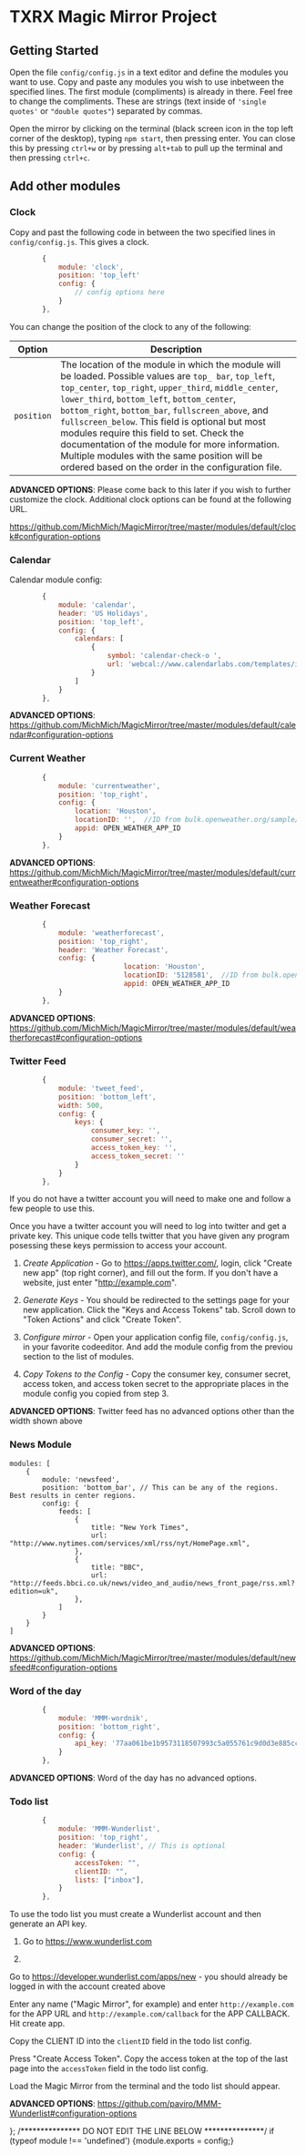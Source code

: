 TXRX Magic Mirror Project
=========

## Getting Started

Open the file `config/config.js` in a text editor and define the modules you want to use. Copy and paste any modules you wish to use inbetween the specified lines. The first module (compliments) is already in there. Feel free to change the compliments. These are strings (text inside of `'single quotes'` or `"double quotes"`) separated by commas.

Open the mirror by clicking on the terminal (black screen icon in the top left corner of the desktop), typing `npm start`, then pressing enter. You can close this by pressing `ctrl+w` or by pressing `alt+tab` to pull up the terminal and then pressing `ctrl+c`.

## Add other modules

### Clock

Copy and past the following code in between the two specified lines in `config/config.js`. This gives a clock.

```javascript
		{
			module: 'clock',
			position: 'top_left'
			config: {
				// config options here
			}
		},
```

You can change the position of the clock to any of the following:

| **Option** | **Description** |
| --- | --- |
| `position` | The location of the module in which the module will be loaded. Possible values are `top_ bar`, `top_left`, `top_center`, `top_right`, `upper_third`, `middle_center`, `lower_third`, `bottom_left`, `bottom_center`, `bottom_right`, `bottom_bar`, `fullscreen_above`, and `fullscreen_below`. This field is optional but most modules require this field to set. Check the documentation of the module for more information. Multiple modules with the same position will be ordered based on the order in the configuration file. |

**ADVANCED OPTIONS**: Please come back to this later if you wish to further customize the clock. Additional clock options can be found at the following URL. 

https://github.com/MichMich/MagicMirror/tree/master/modules/default/clock#configuration-options

### Calendar

Calendar module config:

```javascript
		{
			module: 'calendar',
			header: 'US Holidays',
			position: 'top_left',
			config: {
				calendars: [
					{
						symbol: 'calendar-check-o ',
						url: 'webcal://www.calendarlabs.com/templates/ical/US-Holidays.ics'
					}
				]
			}
		},
```

**ADVANCED OPTIONS**: https://github.com/MichMich/MagicMirror/tree/master/modules/default/calendar#configuration-options

### Current Weather

```javascript
		{
			module: 'currentweather',
			position: 'top_right',
			config: {
				location: 'Houston',
				locationID: '',  //ID from bulk.openweather.org/sample/
				appid: OPEN_WEATHER_APP_ID
			}
		},
```

**ADVANCED OPTIONS**: https://github.com/MichMich/MagicMirror/tree/master/modules/default/currentweather#configuration-options

### Weather Forecast

```javascript
		{
			module: 'weatherforecast',
			position: 'top_right',
			header: 'Weather Forecast',
			config: {
							location: 'Houston',
							locationID: '5128581',  //ID from bulk.openweather.org/sample/
							appid: OPEN_WEATHER_APP_ID
			}
		},
```

**ADVANCED OPTIONS**: https://github.com/MichMich/MagicMirror/tree/master/modules/default/weatherforecast#configuration-options

### Twitter Feed

```javascript
		{
			module: 'tweet_feed',
			position: 'bottom_left',
			width: 500,
			config: {
				keys: {
					consumer_key: '',
					consumer_secret: '',
					access_token_key: '',
					access_token_secret: ''
				}
			}
		},
```

If you do not have a twitter account you will need to make one and follow a few people to use this.

Once you have a twitter account you will need to log into twitter and get a private key. This unique code tells twitter that you have given any program posessing these keys permission to access your account.

1) *Create Application* - Go to https://apps.twitter.com/, login, click "Create new app" (top right corner), and fill out the form. If you don't have a website, just enter "http://example.com".

2) *Generate Keys* - You should be redirected to the settings page for your new application. Click the "Keys and Access Tokens" tab. Scroll down to "Token Actions" and click "Create Token".

3) *Configure mirror* - Open your application config file, `config/config.js`, in your favorite codeeditor. And add the module config from the previou section to the list of modules.

4) *Copy Tokens to the Config* - Copy the consumer key, consumer secret, access token, and access token secret to the appropriate places in the module config you copied from step 3.

**ADVANCED OPTIONS**: Twitter feed has no advanced options other than the width shown above

### News Module

```
modules: [
	{
		module: 'newsfeed',
		position: 'bottom_bar', // This can be any of the regions. Best results in center regions.
		config: {
			feeds: [
				{
					title: "New York Times",
					url: "http://www.nytimes.com/services/xml/rss/nyt/HomePage.xml",
				},
				{
					title: "BBC",
					url: "http://feeds.bbci.co.uk/news/video_and_audio/news_front_page/rss.xml?edition=uk",
				},
			]
		}
	}
]
```

**ADVANCED OPTIONS**: https://github.com/MichMich/MagicMirror/tree/master/modules/default/newsfeed#configuration-options

### Word of the day

```javascript
		{
			module: 'MMM-wordnik',
			position: 'bottom_right',
			config: {
				api_key: '77aa061be1b9573118507993c5a055761c9d0d3e885ccd419'
			}
		},
```

**ADVANCED OPTIONS**: Word of the day has no advanced options.

### Todo list

```javascript
		{
			module: 'MMM-Wunderlist',
			position: 'top_right',
			header: 'Wunderlist', // This is optional
			config: {
				accessToken: "",
				clientID: "",
				lists: ["inbox"],
			}
		},
```

To use the todo list you must create a Wunderlist account and then generate an API key.

1) Go to https://www.wunderlist.com

2)

Go to https://developer.wunderlist.com/apps/new - you should already be logged in with the account created above

Enter any name ("Magic Mirror", for example) and enter `http://example.com` for the APP URL and `http://example.com/callback` for the APP CALLBACK. Hit create app.

Copy the CLIENT ID into the `clientID` field in the todo list config.

Press "Create Access Token". Copy the access token at the top of the last page into the `accessToken` field in the todo list config.

Load the Magic Mirror from the terminal and the todo list should appear.

**ADVANCED OPTIONS**: https://github.com/paviro/MMM-Wunderlist#configuration-options

};
/*************** DO NOT EDIT THE LINE BELOW ***************/
if (typeof module !== 'undefined') {module.exports = config;}
